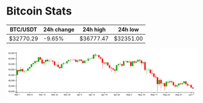 # Bitcoin Stats

BTC/USDT|24h change|24h high|24h low|
|---|---|---|---|
|$32770.29|-9.65%|$36777.47|$32351.00|

<img src="./chart.svg">
